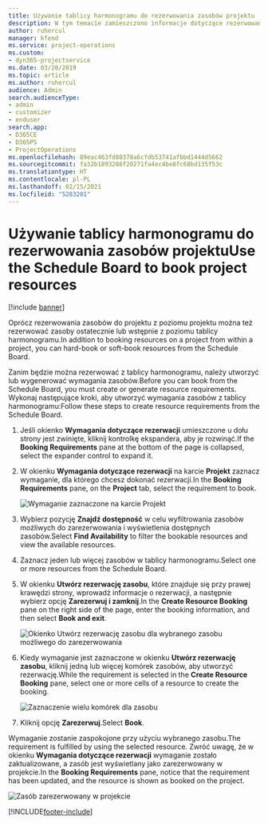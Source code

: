 ```yaml
---
title: Używanie tablicy harmonogramu do rezerwowania zasobów projektu
description: W tym temacie zamieszczono informacje dotyczące rezerwowania zasobów.
author: ruhercul
manager: kfend
ms.service: project-operations
ms.custom:
- dyn365-projectservice
ms.date: 03/28/2019
ms.topic: article
ms.author: ruhercul
audience: Admin
search.audienceType:
- admin
- customizer
- enduser
search.app:
- D365CE
- D365PS
- ProjectOperations
ms.openlocfilehash: 89eac463fd80378a6cfdb53741afbbd1444d5662
ms.sourcegitcommit: fa32b1893286f20271fa4ec4be8fc68bd135f53c
ms.translationtype: HT
ms.contentlocale: pl-PL
ms.lasthandoff: 02/15/2021
ms.locfileid: "5283201"
---
```

# <a name="use-the-schedule-board-to-book-project-resources"></a><span data-ttu-id="fc518-103">Używanie tablicy harmonogramu do rezerwowania zasobów projektu</span><span class="sxs-lookup"><span data-stu-id="fc518-103">Use the Schedule Board to book project resources</span></span>

[!include [banner](../includes/psa-now-project-operations.md)]

<span data-ttu-id="fc518-104">Oprócz rezerwowania zasobów do projektu z poziomu projektu można też rezerwować zasoby ostatecznie lub wstępnie z poziomu tablicy harmonogramu.</span><span class="sxs-lookup"><span data-stu-id="fc518-104">In addition to booking resources on a project from within a project, you can hard-book or soft-book resources from the Schedule Board.</span></span>

<span data-ttu-id="fc518-105">Zanim będzie można rezerwować z tablicy harmonogramu, należy utworzyć lub wygenerować wymagania zasobów.</span><span class="sxs-lookup"><span data-stu-id="fc518-105">Before you can book from the Schedule Board, you must create or generate resource requirements.</span></span> <span data-ttu-id="fc518-106">Wykonaj następujące kroki, aby utworzyć wymagania zasobów z tablicy harmonogramu:</span><span class="sxs-lookup"><span data-stu-id="fc518-106">Follow these steps to create resource requirements from the Schedule Board.</span></span>

1. <span data-ttu-id="fc518-107">Jeśli okienko **Wymagania dotyczące rezerwacji** umieszczone u dołu strony jest zwinięte, kliknij kontrolkę ekspandera, aby je rozwinąć.</span><span class="sxs-lookup"><span data-stu-id="fc518-107">If the **Booking Requirements** pane at the bottom of the page is collapsed, select the expander control to expand it.</span></span>
2. <span data-ttu-id="fc518-108">W okienku **Wymagania dotyczące rezerwacji** na karcie **Projekt** zaznacz wymaganie, dla którego chcesz dokonać rezerwacji.</span><span class="sxs-lookup"><span data-stu-id="fc518-108">In the **Booking Requirements** pane, on the **Project** tab, select the requirement to book.</span></span>

    ![Wymaganie zaznaczone na karcie Projekt](media/Resource-Management-image73.png)

3. <span data-ttu-id="fc518-110">Wybierz pozycję **Znajdź dostępność** w celu wyfiltrowania zasobów możliwych do zarezerwowania i wyświetlenia dostępnych zasobów.</span><span class="sxs-lookup"><span data-stu-id="fc518-110">Select **Find Availability** to filter the bookable resources and view the available resources.</span></span> 
4. <span data-ttu-id="fc518-111">Zaznacz jeden lub więcej zasobów w tablicy harmonogramu.</span><span class="sxs-lookup"><span data-stu-id="fc518-111">Select one or more resources from the Schedule Board.</span></span> 
5. <span data-ttu-id="fc518-112">W okienku **Utwórz rezerwację zasobu**, które znajduje się przy prawej krawędzi strony, wprowadź informacje o rezerwacji, a następnie wybierz opcję **Zarezerwuj i zamknij**.</span><span class="sxs-lookup"><span data-stu-id="fc518-112">In the **Create Resource Booking** pane on the right side of the page, enter the booking information, and then select **Book and exit**.</span></span>

    ![Okienko Utwórz rezerwację zasobu dla wybranego zasobu możliwego do zarezerwowania](media/Resource-Management-image74.png)

6. <span data-ttu-id="fc518-114">Kiedy wymaganie jest zaznaczone w okienku **Utwórz rezerwację zasobu**, kliknij jedną lub więcej komórek zasobów, aby utworzyć rezerwację.</span><span class="sxs-lookup"><span data-stu-id="fc518-114">While the requirement is selected in the **Create Resource Booking** pane, select one or more cells of a resource to create the booking.</span></span>

    ![Zaznaczenie wielu komórek dla zasobu](media/Resource-Management-image75.png)

7. <span data-ttu-id="fc518-116">Kliknij opcję **Zarezerwuj**.</span><span class="sxs-lookup"><span data-stu-id="fc518-116">Select **Book**.</span></span>

<span data-ttu-id="fc518-117">Wymaganie zostanie zaspokojone przy użyciu wybranego zasobu.</span><span class="sxs-lookup"><span data-stu-id="fc518-117">The requirement is fulfilled by using the selected resource.</span></span> <span data-ttu-id="fc518-118">Zwróć uwagę, że w okienku **Wymagania dotyczące rezerwacji** wymaganie zostało zaktualizowane, a zasób jest wyświetlany jako zarezerwowany w projekcie.</span><span class="sxs-lookup"><span data-stu-id="fc518-118">In the **Booking Requirements** pane, notice that the requirement has been updated, and the resource is shown as booked on the project.</span></span>

![Zasób zarezerwowany w projekcie](media/Resource-Management-image76.png)


[!INCLUDE[footer-include](../includes/footer-banner.md)]